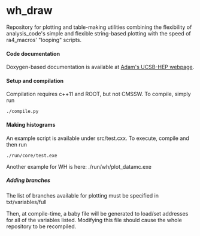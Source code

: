 wh_draw
========

Repository for plotting and table-making utilities combining the flexibility of analysis_code's simple and flexible string-based plotting with the speed of ra4_macros' "looping" scripts.

#### Code documentation
Doxygen-based documentation is available at [Adam's UCSB-HEP webpage](http://hep.ucsb.edu/people/ald77/documentation/doc_ra4_draw/).

#### Setup and compilation
Compilation requires c++11 and ROOT, but not CMSSW. To compile, simply run

    ./compile.py

#### Making histograms
An example script is available under src/test.cxx. To execute, compile and then run

    ./run/core/test.exe
    
Another example for WH is here:
    ./run/wh/plot_datamc.exe
    
##### Adding branches

The list of branches available for plotting must be specified in txt/variables/full

Then, at compile-time, a baby file will be generated to load/set addresses for all of the variables listed.
Modifying this file should cause the whole repository to be recompiled.



